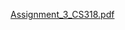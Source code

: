 [Assignment_3_CS318.pdf](https://github.com/jpstayfocus/PierJep_FinalProject/files/15383230/Assignment_3_CS318.pdf)
